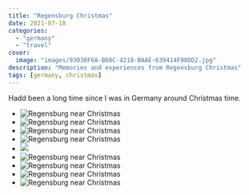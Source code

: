 ```yaml
---
title: "Regensburg Christmas"
date: 2021-07-18
categories:
  - "germany"
  - "travel"
cover:
  image: "images/93038F6A-B68C-4218-BAAE-639414F98DD2.jpg"
description: "Memories and experiences from Regensburg Christmas"
tags: [germany, christmas]
---
```


Hadd been a long time since I was in Germany around Christmas time.

- ![Regensburg near Christmas](images/804C8057-CDA7-4488-B1D6-FF138BCA5BC8-1024x768.jpg)
- ![Regensburg near Christmas](images/20E80F83-B883-4C64-8177-CF01910C6C7D-1024x1024.jpg)
- ![Regensburg near Christmas](images/A8169843-1F50-485F-A0DB-F84457C669B1-1024x1024.jpg)
- ![Regensburg near Christmas](images/F90B549C-5B0D-4DFC-99AA-8E656172F86F-1024x1024.jpg)
- ![](images/93038F6A-B68C-4218-BAAE-639414F98DD2-1024x1024.jpg)
- ![Regensburg near Christmas](images/IMG_5543-768x1024.jpg)
- ![Regensburg near Christmas](images/IMG_5532-768x1024.jpg)
- ![Regensburg near Christmas](images/IMG_5527-1024x768.jpg)
- ![Regensburg near Christmas](images/EFFECTS-1024x768.jpg)

